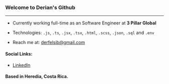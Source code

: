 ### Welcome to Derian's Github
---

- Currently working full-time as an Software Engineer at **3 Pillar Global**
- Technologies: `.js`, `.ts`, `.jsx`, `.tsx`, `.html`, `.scss`, `.json`, `.sql` and `.env`

-  Reach me at: derfelsib@gmail.com


#### Social Links:
- <a href="[https://www.linkedin.com/in/andresromeroh/](https://www.linkedin.com/in/derian-felipe/)">LinkedIn</a>

#### Based in Heredia, Costa Rica.

